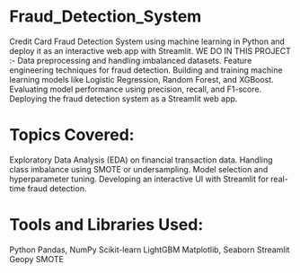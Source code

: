 # Fraud_Detection_System
Credit Card Fraud Detection System using machine learning in Python and deploy it as an interactive web app with Streamlit.
  WE DO IN THIS PROJECT :- 
   Data preprocessing and handling imbalanced datasets.
   Feature engineering techniques for fraud detection.
   Building and training machine learning models like Logistic Regression, Random Forest, and XGBoost.
   Evaluating model performance using precision, recall, and F1-score.
   Deploying the fraud detection system as a Streamlit web app.
 # Topics Covered:
   Exploratory Data Analysis (EDA) on financial transaction data.
   Handling class imbalance using SMOTE or undersampling.
   Model selection and hyperparameter tuning.
   Developing an interactive UI with Streamlit for real-time fraud detection.
# Tools and Libraries Used:
   Python
   Pandas, NumPy
   Scikit-learn
   LightGBM
   Matplotlib, Seaborn
   Streamlit
   Geopy
   SMOTE
